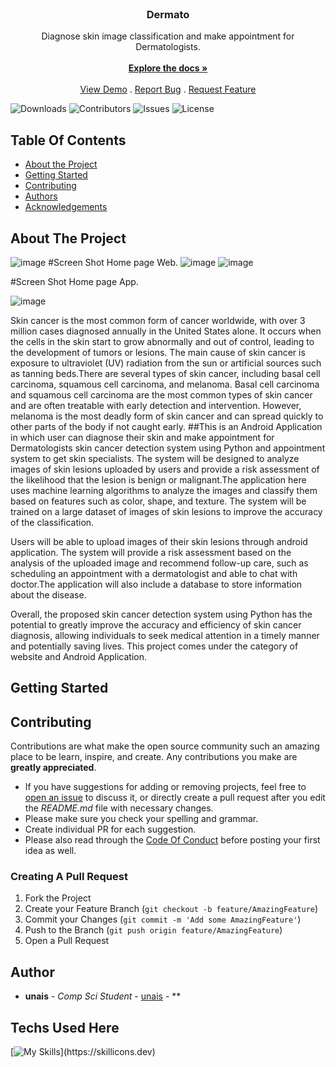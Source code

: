<br/>
<p align="center">
  <a href="https://github.com/muhammadunaisak/Dermato">

  </a>

  <h3 align="center">Dermato</h3>

  <p align="center">
    Diagnose skin image classification and make appointment for Dermatologists.
    <br/>
    <br/>
    <a href="https://github.com/muhammadunaisak/Dermato"><strong>Explore the docs »</strong></a>
    <br/>
    <br/>
    <a href="https://github.com/muhammadunaisak/Dermato">View Demo</a>
    .
    <a href="https://github.com/muhammadunaisak/Dermato/issues">Report Bug</a>
    .
    <a href="https://github.com/muhammadunaisak/Dermato/issues">Request Feature</a>
  </p>
</p>

![Downloads](https://img.shields.io/github/downloads/muhammadunaisak/Dermato/total) ![Contributors](https://img.shields.io/github/contributors/muhammadunaisak/Dermato?color=dark-green) ![Issues](https://img.shields.io/github/issues/muhammadunaisak/Dermato) ![License](https://img.shields.io/github/license/muhammadunaisak/Dermato) 

## Table Of Contents

* [About the Project](#about-the-project)
* [Getting Started](#getting-started)
* [Contributing](#contributing)
* [Authors](#authors)
* [Acknowledgements](#acknowledgements)

## About The Project
![image](https://github.com/muhammadunaisak/Dermato/assets/84447232/4bf5433d-64ba-413e-a6a6-994ea61a761d)
#Screen Shot Home page Web.
![image](https://github.com/muhammadunaisak/Dermato/assets/84447232/e2288d81-c609-469a-808c-10c2277bab03)
![image](https://github.com/muhammadunaisak/Dermato/assets/84447232/a3da5a0b-cc34-4662-9efa-d111a01f42e2)

#Screen Shot Home page App.

![image](https://github.com/muhammadunaisak/Dermato/assets/84447232/e0963292-670f-4f01-bb2f-592e40009701)
                                           


Skin cancer is the most common form of cancer worldwide, with over 3 million cases diagnosed annually in the United States alone. It occurs when the cells in the skin start to grow abnormally and out of control, leading to the development of tumors or lesions. The main cause of skin cancer is exposure to ultraviolet (UV) radiation from the sun or artificial sources such as tanning beds.There are several types of skin cancer, including basal cell carcinoma, squamous cell carcinoma, and melanoma. Basal cell carcinoma and squamous cell carcinoma are the most common types of skin cancer and are often treatable with early detection and intervention. However, melanoma is the most deadly form of skin cancer and can spread quickly to other parts of the body if not caught early.
     ##This is an Android Application in which user can diagnose their skin and make appointment for Dermatologists
skin cancer detection system using Python and  appointment system to get skin specialists. The system will be designed to analyze images of skin lesions uploaded by users and provide a risk assessment of the likelihood that the lesion is benign or malignant.The application here uses machine learning algorithms to analyze the images and classify them based on features such as color, shape, and texture. The system will be trained on a large dataset of images of skin lesions to improve the accuracy of the classification.

Users will be able to upload images of their skin lesions through android application. The system will provide a risk assessment based on the analysis of the uploaded image and recommend follow-up care, such as scheduling an appointment with a dermatologist and able to chat with doctor.The application will also include a database to store information about the disease.

Overall, the proposed skin cancer detection system using Python has the potential to greatly improve the accuracy and efficiency of skin cancer diagnosis, allowing individuals to seek medical attention in a timely manner and potentially saving lives. This project comes under the category of website and Android Application.


## Getting Started




## Contributing

Contributions are what make the open source community such an amazing place to be learn, inspire, and create. Any contributions you make are **greatly appreciated**.
* If you have suggestions for adding or removing projects, feel free to [open an issue](https://github.com/muhammadunaisak/Dermato/issues/new) to discuss it, or directly create a pull request after you edit the *README.md* file with necessary changes.
* Please make sure you check your spelling and grammar.
* Create individual PR for each suggestion.
* Please also read through the [Code Of Conduct](https://github.com/muhammadunaisak/Dermato/blob/main/CODE_OF_CONDUCT.md) before posting your first idea as well.

### Creating A Pull Request

1. Fork the Project
2. Create your Feature Branch (`git checkout -b feature/AmazingFeature`)
3. Commit your Changes (`git commit -m 'Add some AmazingFeature'`)
4. Push to the Branch (`git push origin feature/AmazingFeature`)
5. Open a Pull Request

## Author

* **unais** - *Comp Sci Student* - [unais](https://github.com/muhammadunaisak) - **

## Techs Used Here

[![My Skills](https://skillicons.dev/icons?i=python,java,bootstrap,)](https://skillicons.dev)

